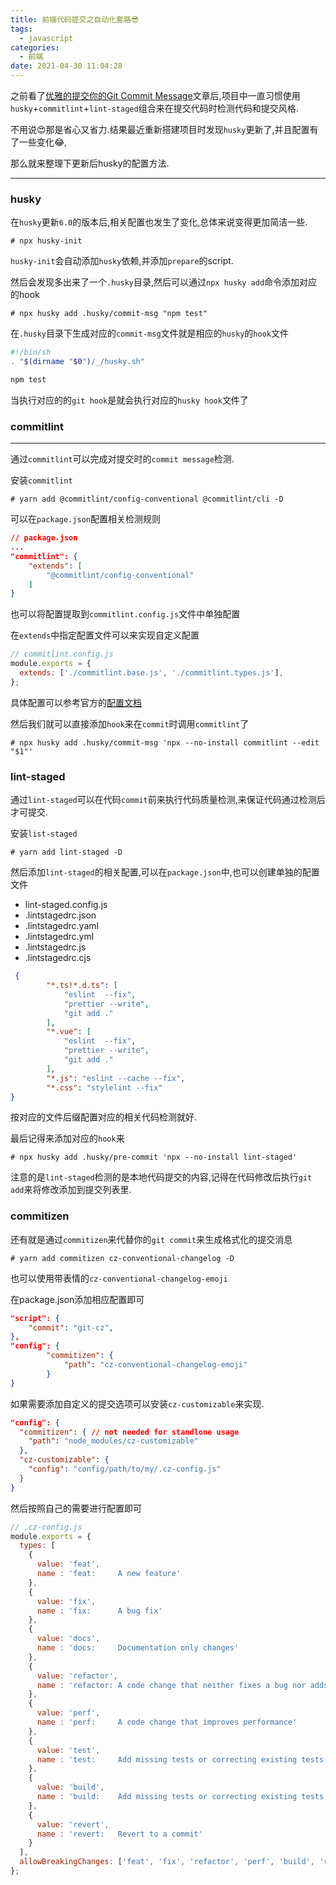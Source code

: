 ```yaml
---
title: 前端代码提交之自动化套路😎
tags:
  - javascript
categories:
  - 前端
date: 2021-04-30 11:04:28
---
```


之前看了[优雅的提交你的Git Commit Message](https://zhuanlan.zhihu.com/p/34223150)文章后,项目中一直习惯使用`husky`+`commitlint`+`lint-staged`组合来在提交代码时检测代码和提交风格.

不用说😍那是省心又省力.结果最近重新搭建项目时发现`husky`更新了,并且配置有了一些变化😂,

那么就来整理下更新后husky的配置方法.

---

### husky

在`husky`更新`6.0`的版本后,相关配置也发生了变化,总体来说变得更加简洁一些.


```shell
# npx husky-init
```

`husky-init`会自动添加`husky`依赖,并添加`prepare`的script.

然后会发现多出来了一个`.husky`目录,然后可以通过`npx husky add`命令添加对应的hook

```shell
# npx husky add .husky/commit-msg "npm test"
```

在`.husky`目录下生成对应的`commit-msg`文件就是相应的`husky`的`hook`文件

```bash
#!/bin/sh
. "$(dirname "$0")/_/husky.sh"

npm test
```

当执行对应的的`git hook`是就会执行对应的`husky hook`文件了


### commitlint
---

通过`commitlint`可以完成对提交时的`commit message`检测.


安装`commitlint`

```shell
# yarn add @commitlint/config-conventional @commitlint/cli -D
```

可以在`package.json`配置相关检测规则

```json
// package.json
...
"commitlint": {
    "extends": [
        "@commitlint/config-conventional"
    ]
}
```

也可以将配置提取到`commitlint.config.js`文件中单独配置


在`extends`中指定配置文件可以来实现自定义配置


```javascript
// commitlint.config.js
module.exports = {
  extends: ['./commitlint.base.js', './commitlint.types.js'],
};
```

具体配置可以参考官方的[配置文档](https://commitlint.js.org/#/reference-configuration) 

然后我们就可以直接添加`hook`来在`commit`时调用`commitlint`了

```shell
# npx husky add .husky/commit-msg 'npx --no-install commitlint --edit "$1"'
```

### lint-staged

通过`lint-staged`可以在代码`commit`前来执行代码质量检测,来保证代码通过检测后才可提交.

安装`list-staged`

``` shell
# yarn add lint-staged -D
```

然后添加`lint-staged`的相关配置,可以在`package.json`中,也可以创建单独的配置文件


* lint-staged.config.js
* .lintstagedrc.json
* .lintstagedrc.yaml
* .lintstagedrc.yml
* .lintstagedrc.js
* .lintstagedrc.cjs


```json
 {
        "*.ts!*.d.ts": [
            "eslint  --fix",
            "prettier --write",
            "git add ."
        ],
        "*.vue": [
            "eslint  --fix",
            "prettier --write",
            "git add ."
        ],
        "*.js": "eslint --cache --fix",
        "*.css": "stylelint --fix"
}
```

按对应的文件后缀配置对应的相关代码检测就好.


最后记得来添加对应的`hook`来

```shell
# npx husky add .husky/pre-commit 'npx --no-install lint-staged'
```

注意的是`lint-staged`检测的是本地代码提交的内容,记得在代码修改后执行`git add`来将修改添加到提交列表里.


### commitizen

还有就是通过`commitizen`来代替你的`git commit`来生成格式化的提交消息

```shell
# yarn add commitizen cz-conventional-changelog -D
```

也可以使用带表情的`cz-conventional-changelog-emoji`

在package.json添加相应配置即可
```json
"script": {
    "commit": "git-cz",
},
"config": {
        "commitizen": {
            "path": "cz-conventional-changelog-emoji"
        }
}
```

如果需要添加自定义的提交选项可以安装`cz-customizable`来实现.

```json
"config": {
  "commitizen": { // not needed for standlone usage
    "path": "node_modules/cz-customizable"
  },
  "cz-customizable": {
    "config": "config/path/to/my/.cz-config.js"
  }
}
```

然后按照自己的需要进行配置即可

```javascript
// .cz-config.js
module.exports = {
  types: [
    {
      value: 'feat',
      name : 'feat:     A new feature'
    },
    {
      value: 'fix',
      name : 'fix:      A bug fix'
    },
    {
      value: 'docs',
      name : 'docs:     Documentation only changes'
    },
    {
      value: 'refactor',
      name : 'refactor: A code change that neither fixes a bug nor adds a feature'
    },
    {
      value: 'perf',
      name : 'perf:     A code change that improves performance'
    },
    {
      value: 'test',
      name : 'test:     Add missing tests or correcting existing tests'
    },
    {
      value: 'build',
      name : 'build:    Add missing tests or correcting existing tests'
    },
    {
      value: 'revert',
      name : 'revert:   Revert to a commit'
    }
  ],
  allowBreakingChanges: ['feat', 'fix', 'refactor', 'perf', 'build', 'revert']
};
```

